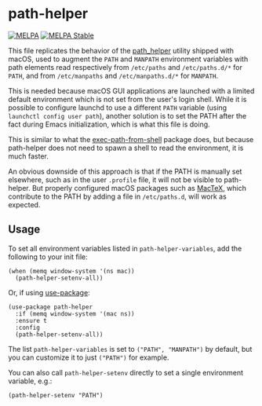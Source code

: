 # path-helper

[![MELPA](https://melpa.org/packages/path-helper-badge.svg)](https://melpa.org/#/path-helper)
[![MELPA Stable](https://stable.melpa.org/packages/path-helper-badge.svg)](https://stable.melpa.org/#/path-helper)

This file replicates the behavior of the
[path_helper](https://opensource.apple.com/source/shell_cmds/shell_cmds-203/path_helper/)
utility shipped with macOS, used to augment the `PATH` and `MANPATH` environment
variables with path elements read respectively from `/etc/paths` and
`/etc/paths.d/*` for `PATH`, and from `/etc/manpaths` and `/etc/manpaths.d/*`
for `MANPATH`.

This is needed because macOS GUI applications are launched with a limited
default environment which is not set from the user's login shell. While it is
possible to configure launchd to use a different `PATH` variable (using
`launchctl config user path`), another solution is to set the PATH after the
fact during Emacs initialization, which is what this file is doing.

This is similar to what the
[exec-path-from-shell](https://github.com/purcell/exec-path-from-shell) package
does, but because path-helper does not need to spawn a shell to read the
environment, it is much faster.

An obvious downside of this approach is that if the PATH is manually set
elsewhere, such as in the user `.profile` file, it will not be visible to
path-helper. But properly configured macOS packages such as
[MacTeX](http://www.tug.org/mactex/), which contribute to the PATH by adding
a file in `/etc/paths.d`, will work as expected.

## Usage

To set all environment variables listed in `path-helper-variables`, add the
following to your init file:

    (when (memq window-system '(ns mac))
      (path-helper-setenv-all))

Or, if using [use-package](https://github.com/jwiegley/use-package):

    (use-package path-helper
      :if (memq window-system '(mac ns))
      :ensure t
      :config
      (path-helper-setenv-all))

The list `path-helper-variables` is set to `("PATH", "MANPATH")` by default, but
you can customize it to just `("PATH")` for example.

You can also call `path-helper-setenv` directly to set a single environment
variable, e.g.:

    (path-helper-setenv "PATH")

